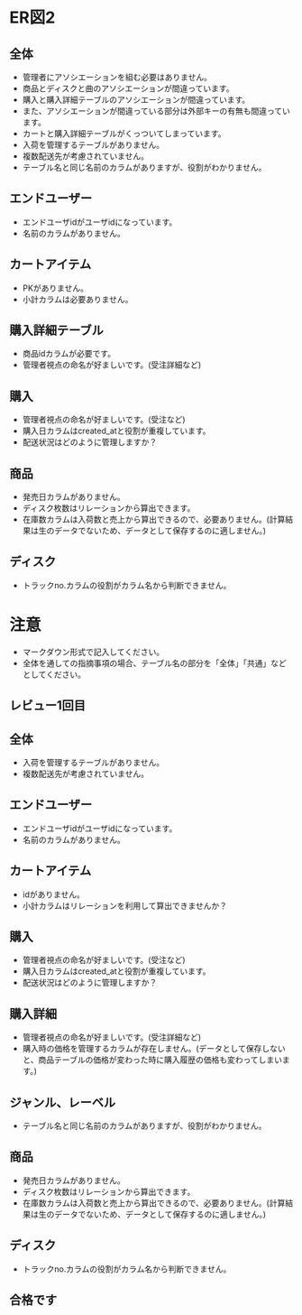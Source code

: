 # ER図2
## 全体
- 管理者にアソシエーションを組む必要はありません。
- 商品とディスクと曲のアソシエーションが間違っています。
- 購入と購入詳細テーブルのアソシエーションが間違っています。
- また、アソシエーションが間違っている部分は外部キーの有無も間違っています。
- カートと購入詳細テーブルがくっついてしまっています。
- 入荷を管理するテーブルがありません。
- 複数配送先が考慮されていません。
- テーブル名と同じ名前のカラムがありますが、役割がわかりません。

## エンドユーザー
- エンドユーザidがユーザidになっています。
- 名前のカラムがありません。

## カートアイテム
- PKがありません。
- 小計カラムは必要ありません。

## 購入詳細テーブル
- 商品idカラムが必要です。
- 管理者視点の命名が好ましいです。(受注詳細など)

## 購入
- 管理者視点の命名が好ましいです。(受注など)
- 購入日カラムはcreated_atと役割が重複しています。
- 配送状況はどのように管理しますか？

## 商品
- 発売日カラムがありません。
- ディスク枚数はリレーションから算出できます。
- 在庫数カラムは入荷数と売上から算出できるので、必要ありません。(計算結果は生のデータでないため、データとして保存するのに適しません。)

## ディスク
- トラックno.カラムの役割がカラム名から判断できません。








# 注意
* マークダウン形式で記入してください。
* 全体を通しての指摘事項の場合、テーブル名の部分を「全体」「共通」などとしてください。













## レビュー1回目
## 全体
- 入荷を管理するテーブルがありません。
- 複数配送先が考慮されていません。

## エンドユーザー
- エンドユーザidがユーザidになっています。
- 名前のカラムがありません。

## カートアイテム
- idがありません。
- 小計カラムはリレーションを利用して算出できませんか？

## 購入
- 管理者視点の命名が好ましいです。(受注など)
- 購入日カラムはcreated_atと役割が重複しています。
- 配送状況はどのように管理しますか？

## 購入詳細
- 管理者視点の命名が好ましいです。(受注詳細など)
- 購入時の価格を管理するカラムが存在しません。(データとして保存しないと、商品テーブルの価格が変わった時に購入履歴の価格も変わってしまいます。)

## ジャンル、レーベル
- テーブル名と同じ名前のカラムがありますが、役割がわかりません。

## 商品
- 発売日カラムがありません。
- ディスク枚数はリレーションから算出できます。
- 在庫数カラムは入荷数と売上から算出できるので、必要ありません。(計算結果は生のデータでないため、データとして保存するのに適しません。)

## ディスク
- トラックno.カラムの役割がカラム名から判断できません。

## 合格です
